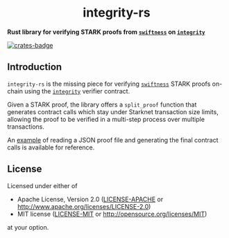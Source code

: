 <p align="center">
  <h1 align="center">integrity-rs</h1>
</p>

**Rust library for verifying STARK proofs from [`swiftness`](https://github.com/iosis-tech/swiftness) on [`integrity`](https://github.com/HerodotusDev/integrity)**

[![crates-badge](https://img.shields.io/crates/v/integrity.svg)](https://crates.io/crates/integrity)

## Introduction

`integrity-rs` is the missing piece for verifying [`swiftness`](https://github.com/iosis-tech/swiftness) STARK proofs on-chain using the [`integrity`](https://github.com/HerodotusDev/integrity) verifier contract.

Given a STARK proof, the library offers a `split_proof` function that generates contract calls which stay under Starknet transaction size limits, allowing the proof to be verified in a multi-step process over multiple transactions.

An [example](./examples/split_proof.rs) of reading a JSON proof file and generating the final contract calls is available for reference.

## License

Licensed under either of

- Apache License, Version 2.0 ([LICENSE-APACHE](./LICENSE-APACHE) or <http://www.apache.org/licenses/LICENSE-2.0>)
- MIT license ([LICENSE-MIT](./LICENSE-MIT) or <http://opensource.org/licenses/MIT>)

at your option.
